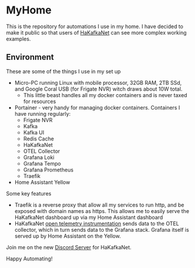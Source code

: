 # MyHome
This is the repository for automations I use in my home. I have decided to make it public so that users of [HaKafkaNet](https://github.com/leosperry/ha-kafka-net) can see more complex working examples.

## Environment
These are some of the things I use in my set up
* Micro-PC running Linux with mobile processor, 32GB RAM, 2TB SSd, and Google Coral USB (for Frigate NVR) witch draws about 10W total.
  * This little beast handles all my docker containers and is never taxed for resources
* Portainer - very handy for managing docker containers. Containers I have running regularly:
  * Frigate NVR
  * Kafka
  * Kafka UI
  * Redis Cache
  * HaKafkaNet
  * OTEL Collector
  * Grafana Loki
  * Grafana Tempo
  * Grafana Prometheus
  * Traefik
* Home Assistant Yellow

Some key features
* Traefik is a reverse proxy that allow all my services to run http, and be exposed with domain names as https. This allows me to easily serve the HaKafkaNet dashboard up via my Home Assistant dashboard
* HaKafkaNet [open telemetry instrumentation](https://github.com/leosperry/ha-kafka-net/wiki/Open-Telemetry-Instrumentation) sends data to the OTEL collector, which in turn sends data to the Grafana stack. Grafana itself is served up by Home Assistant on the Yellow.

Join me on the new [Discord Server](https://discord.gg/RaGu72RbCt) for HaKafkaNet.


Happy Automating!
